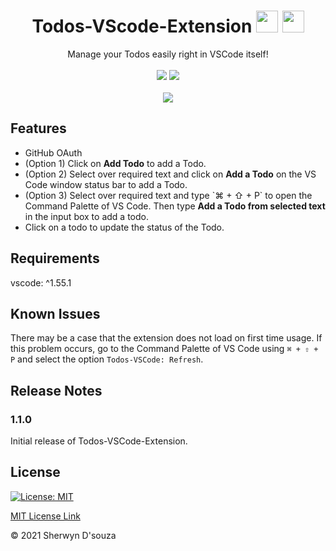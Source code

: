 <h1 align="center"> Todos-VScode-Extension <img src="https://upload.wikimedia.org/wikipedia/commons/thumb/9/9a/Visual_Studio_Code_1.35_icon.svg/1024px-Visual_Studio_Code_1.35_icon.svg.png" height="35px" width="35px"/> <img src="https://freepngimg.com/download/android/62306-do-task-to-icons-list-item-computer.png" height="35px" width="35px"/> </h1>

<p align="center">
  Manage your Todos easily right in VSCode itself!
    <br />
  <br />
  <img src="https://vsmarketplacebadge.apphb.com/version/sherwyn11.todos-vscode-extension.svg?color=blue&style=flat-square"/>
  <img src="https://vsmarketplacebadge.apphb.com/installs/sherwyn11.todos-vscode-extension.svg?color=blue&style=flat-square"/>
<br /><br />
<img src="https://i.ibb.co/k1CFh8f/demo.gif"/>
</p>


## Features


<ul>
  <li>GitHub OAuth</li>
  <li>(Option 1) Click on <b>Add Todo</b> to add a Todo.</li>
  <li>(Option 2) Select over required text and click on <b>Add a Todo</b> on the VS Code window status bar to add a Todo.</li>
  <li>(Option 3) Select over required text and type `⌘ + ⇧ + P` to open the Command Palette of VS Code. Then type <b>Add a Todo from selected text</b> in the input box to add a todo.</li>
  <li>Click on a todo to update the status of the Todo.</li>
</ul>

## Requirements

vscode: ^1.55.1

## Known Issues

There may be a case that the extension does not load on first time usage. If this problem occurs, go to the Command Palette of VS Code using `⌘ + ⇧ + P` and select the option `Todos-VSCode: Refresh`.

## Release Notes

### 1.1.0

Initial release of Todos-VSCode-Extension.

## License

[![License: MIT](https://img.shields.io/badge/License-MIT-yellow.svg)](https://opensource.org/licenses/MIT)

[MIT License Link](https://github.com/sherwyn11/Todos-VSCode-Extension/blob/master/LICENSE)


&copy; 2021 Sherwyn D'souza

